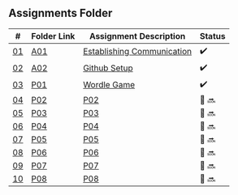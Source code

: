 ## Assignments Folder

|      #      | Folder Link  | Assignment Description | Status                 |
| :---------: | ------------ | ---------------------- |----------------------  |
| [01](https://github.com/rugbyprof/5443-2D-Gaming/tree/main/Assignments/00-A01) | [A01](https://github.com/rugbyprof/5443-2D-Gaming/tree/main/Assignments/00-A01) | [Establishing Communication](https://github.com/rugbyprof/5443-2D-Gaming/tree/main/Assignments/00-A01)|:heavy_check_mark: |
| [02](https://github.com/rugbyprof/5443-2D-Gaming/tree/main/Assignments/01-A02) | [A02](https://github.com/rugbyprof/5443-2D-Gaming/tree/main/Assignments/01-A02) | [Github Setup](https://github.com/rugbyprof/5443-2D-Gaming/tree/main/Assignments/01-A02) | :heavy_check_mark: |
| [03](./P01)       |  [P01](./P01) | [Wordle Game](./P01) | :heavy_check_mark: |
| [04](./P02)       |  [P02](./P02) | [P02](./P02) | 🛑 :soon:|
| [05](./P03)       |  [P03](./P03) | [P03](./P03) | 🛑 :soon:|
| [06](./P04)       |  [P04](./P04) | [P04](./P04) | 🛑 :soon:|
| [07](./P05)       |  [P05](./P05) | [P05](./P05) | 🛑 :soon:|
| [08](./P06)       |  [P06](./P06) | [P06](./P06) | 🛑 :soon:|
| [09](./P07)       |  [P07](./P07) | [P07](./P07) | 🛑 :soon:|
| [10](./P08)       |  [P08](./P08) | [P08](./P08) | 🛑 :soon:|
